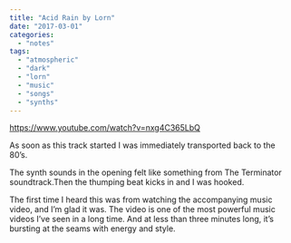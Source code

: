 ```yaml
---
title: "Acid Rain by Lorn"
date: "2017-03-01"
categories: 
  - "notes"
tags: 
  - "atmospheric"
  - "dark"
  - "lorn"
  - "music"
  - "songs"
  - "synths"
---
```


https://www.youtube.com/watch?v=nxg4C365LbQ

As soon as this track started I was immediately transported back to the 80’s.

The synth sounds in the opening felt like something from The Terminator soundtrack.Then the thumping beat kicks in and I was hooked.

The first time I heard this was from watching the accompanying music video, and I’m glad it was. The video is one of the most powerful music videos I’ve seen in a long time. And at less than three minutes long, it’s bursting at the seams with energy and style.
